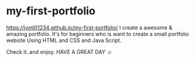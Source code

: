 # my-first-portfolio
https://jyoti01234.github.io/my-first-portfolio/
I create a awesome &amp; amazing portfolio.
It's for beginners who is want to create a small portfolio website
Using HTML and CSS and Java Script.

Check it..and enjoy.
      HAVE A GREAT DAY ☺️
